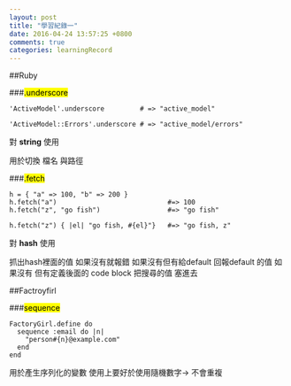 ```yaml
---
layout: post
title: "學習紀錄一"
date: 2016-04-24 13:57:25 +0800
comments: true
categories: learningRecord
---
```




##Ruby

###<mark>.underscore 

```
'ActiveModel'.underscore         # => "active_model"

'ActiveModel::Errors'.underscore # => "active_model/errors"
```

對 **string** 使用

用於切換 檔名  與路徑  

###<mark>.fetch

```
h = { "a" => 100, "b" => 200 }
h.fetch("a")                            #=> 100
h.fetch("z", "go fish")                 #=> "go fish"

h.fetch("z") { |el| "go fish, #{el}"}   #=> "go fish, z"
```
對 **hash** 使用

抓出hash裡面的值  如果沒有就報錯   如果沒有但有給default 
回報default 的值
如果沒有 但有定義後面的 code block 把搜尋的值 塞進去




##Factroyfirl

###<mark>sequence

```
FactoryGirl.define do
  sequence :email do |n|
    "person#{n}@example.com"
  end
end
```

用於產生序列化的變數
使用上要好於使用隨機數字-> 不會重複



